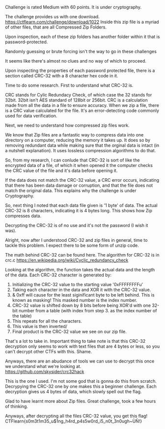 Challenge is rated Medium with 60 points. It is under cryptography.

The challenge provides us with one download.
https://ctflearn.com/challenge/download/1022
Inside this zip file is a myriad of other files, that are all Compressed Zip Folders.

Upon inspection, each of these zip folders has another folder within it that is password-protected.

Randomly guessing or brute forcing isn't the way to go in these challenges

It seems like there's almost no clues and no way of which to proceed.

Upon inspecting the properties of each password protected file, there is a section called CRC-32 with a 8 character hex code in it.

Time to do some research. First to understand what CRC-32 is.

CRC stands for Cylic Redundacy Check, of which case the 32 stands for 32bit. 32bit isn't AES standard of 128bit or 256bit.
CRC is a calculation made from all the data in a file to ensure accuracy.
When we zip a file, there is a CRC value calculated for the file. It's an error-detecting code commonly used for data verification.

Next, we need to understand how compressed zip files work. 

We know that Zip files are a fantastic way to compress data into one directory on a computer, reducing the memory it takes up.
It does so by removing redundant data while making sure that the orginal data is intact (in a nutshell explanation).
It uses lossless compression algorithms to do that.

So, from my research, I can conlude that CRC-32 is sort of like the encrypted data of a file, of which it when opened it the computer checks the CRC value of the file and it's data before opening it.

If the data does not match the CRC-32 value, a CRC error occurs, indicating that there has been data damage or corruption, and that the file does not match the original data.
This explains why the challenge is under Cryptography. 

So, next thing I noted that each data file given is '1 byte' of data. The actual CRC-32 is 8 characters, indicating it is 4 bytes long. This shows how Zip compresses data. 

Decrypting the CRC-32 is of no use and it's not the password (I wish it was).

Alright, now after I understood CRC-32 and zip files in general, time to tackle this problem. 
I expect there to be some form of unzip code.

The math behind CRC-32 can be found here. The algorithm for CRC-32 is in crc.c
https://en.wikipedia.org/wiki/Cyclic_redundancy_check

Looking at the algorithm, the function takes the actual data and the length of the data.
Each CRC-32 character is generated by:
1. Initializing the CRC-32 value to the starting value '0xFFFFFFFFu'
2. Taking each character in the data and XOR it with the CRC-32 value. 
3. & 0xff will cause for the least siginificant byte to be left behind. This is known as masking! This masked number is the index number.
4. CRC-32 value is shifted down by 8 bits before being XOR'd with one 32-bit number from a table (with index from step 3. as the index number of the table)
5. This repeats for all the characters.
6. This value is then inverted/
7. Final product is the CRC-32 value we see on our zip file.

That's a lot to take in.
Important thing to take note is that this CRC-32 decryption only seems to work with text files that are 4 bytes or less, so you can't decrypt other CTFs with this. Shame.

Anyways, there are an abudance of tools we can use to decrypt this once we understand what we're looking at. 
https://github.com/skysider/crc32hack

This is the one I used. I'm not some god that is gonna do this from scratch. 
Decrypying the CRC-32 one by one makes this a beginner challenge.
Each decryption gives us 4 bytes of data, which slowly spell out the flag.

Glad to have learnt more about Zip files. Great challenge, took a few hours of thinking. 

Anyways, after decrypting all the files CRC-32 value, you get this flag!
CTFlearn{s0m3t1m35_u$1ng_h4rd_p4s5w0rd_i5_n0t_3n0ugh~ÙÑ!}





